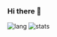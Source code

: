 ### Hi there 👋




![lang](https://github.com/soulwinter/github-stats-transparent/raw/output/generated/languages.svg)
![stats](https://raw.githubusercontent.com/soulwinter/github-stats-transparent/output/generated/overview.svg)
